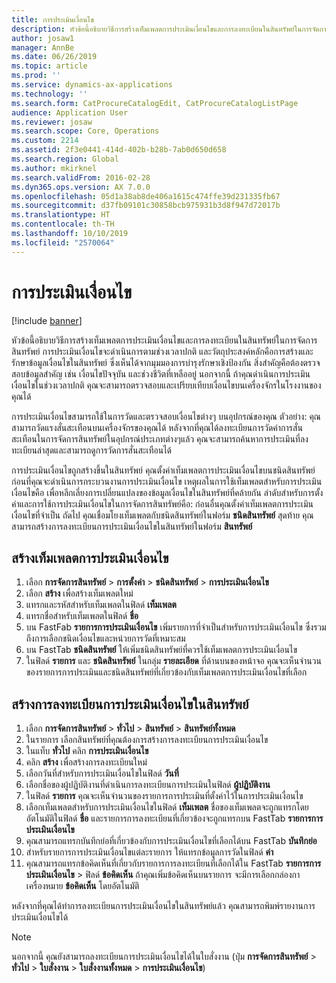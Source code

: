 ```yaml
---
title: การประเมินเงื่อนไข
description: หัวข้อนี้อธิบายวิธีการสร้างเท็มเพลตการประเมินเงื่อนไขและการลงทะเบียนในสินทรัพย์ในการจัดการสินทรัพย์
author: josaw1
manager: AnnBe
ms.date: 06/26/2019
ms.topic: article
ms.prod: ''
ms.service: dynamics-ax-applications
ms.technology: ''
ms.search.form: CatProcureCatalogEdit, CatProcureCatalogListPage
audience: Application User
ms.reviewer: josaw
ms.search.scope: Core, Operations
ms.custom: 2214
ms.assetid: 2f3e0441-414d-402b-b28b-7ab0d650d658
ms.search.region: Global
ms.author: mkirknel
ms.search.validFrom: 2016-02-28
ms.dyn365.ops.version: AX 7.0.0
ms.openlocfilehash: 05d1a38ab8de406a1615c474ffe39d231335fb67
ms.sourcegitcommit: d37fb09101c30858bcb975931b3d8f947d72017b
ms.translationtype: HT
ms.contentlocale: th-TH
ms.lasthandoff: 10/10/2019
ms.locfileid: "2570064"
---
```

# <a name="condition-assessment"></a>การประเมินเงื่อนไข

[!include [banner](../../includes/banner.md)]

 

หัวข้อนี้อธิบายวิธีการสร้างเท็มเพลตการประเมินเงื่อนไขและการลงทะเบียนในสินทรัพย์ในการจัดการสินทรัพย์ การประเมินเงื่อนไขจะดำเนินการตามช่วงเวลาปกติ และวัตถุประสงค์หลักคือการสร้างและรักษาข้อมูลเงื่อนไขในสินทรัพย์ ซึ่งเห็นได้จากมุมมองการบำรุงรักษาเชิงป้องกัน สิ่งสำคัญคือต้องตรวจสอบข้อมูลสำคัญ เช่น เงื่อนไขปัจจุบัน และช่วงชีวิตที่เหลืออยู่ นอกจากนี้ ถ้าคุณดำเนินการประเมินเงื่อนไขในช่วงเวลาปกติ คุณจะสามารถตรวจสอบและเปรียบเทียบเงื่อนไขบนเครื่องจักรในโรงงานของคุณได้

การประเมินเงื่อนไขสามารถใช้ในการวัดและตรวจสอบเงื่อนไขต่างๆ บนอุปกรณ์ของคุณ ตัวอย่าง: คุณสามารถวัดแรงสั่นสะเทือนบนเครื่องจักรของคุณได้ หลังจากที่คุณได้ลงทะเบียนการวัดค่าการสั่นสะเทือนในการจัดการสินทรัพย์ในอุปกรณ์ประเภทต่างๆแล้ว คุณจะสามารถค้นหาการประเมินที่ลงทะเบียนล่าสุดและสามารถดูการวัดการสั่นสะเทือนได้

การประเมินเงื่อนไขถูกสร้างขึ้นในสินทรัพย์ คุณตั้งค่าเท็มเพลตการประเมินเงื่อนไขบนชนิดสินทรัพย์ ก่อนที่คุณจะดำเนินการกระบวนงานการประเมินเงื่อนไข เหตุผลในการใช้เท็มเพลตสำหรับการประเมินเงื่อนไขคือ เพื่อหลีกเลี่ยงการเปลี่ยนแปลงของข้อมูลเงื่อนไขในสินทรัพย์ที่คล้ายกัน ลำดับสำหรับการตั้งค่าและการใช้การประเมินเงื่อนไขในการจัดการสินทรัพย์คือ: ก่อนอื่นคุณตั้งค่าเท็มเพลตการประเมินเงื่อนไขที่จำเป็น ถัดไป คุณเชื่อมโยงเท็มเพลตกับชนิดสินทรัพย์ในฟอร์ม **ชนิดสินทรัพย์** สุดท้าย คุณสามารถสร้างการลงทะเบียนการประเมินเงื่อนไขในสินทรัพย์ในฟอร์ม **สินทรัพย์**

## <a name="create-a-condition-assessment-template"></a>สร้างเท็มเพลตการประเมินเงื่อนไข

1. เลือก **การจัดการสินทรัพย์** > **การตั้งค่า** > **ชนิดสินทรัพย์** > **การประเมินเงื่อนไข**
2. เลือก **สร้าง** เพื่อสร้างเท็มเพลตใหม่
3. แทรกและรหัสสำหรับเท็มเพลตในฟิลด์ **เท็มเพลต**
4. แทรกชื่อสำหรับเท็มเพลตในฟิลด์ **ชื่อ**
5. บน FastFab **รายการการประเมินเงื่อนไข** เพิ่มรายการที่จำเป็นสำหรับการประเมินเงื่อนไข ซึ่งรวมถึงการเลือกชนิดเงื่อนไขและหน่วยการวัดที่เหมาะสม
6. บน FastTab **ชนิดสินทรัพย์** ให้เพิ่มชนิดสินทรัพย์ที่ควรใช้เท็มเพลตการประเมินเงื่อนไข
7. ในฟิลด์ **รายการ** และ **ชนิดสินทรัพย์** ในกลุ่ม **รายละเอียด** ที่ด้านบนของหน้าจอ คุณจะเห็นจำนวนของรายการการประเมินและชนิดสินทรัพย์ที่เกี่ยวข้องกับเท็มเพลตการประเมินเงื่อนไขที่เลือก


## <a name="create-condition-assessment-registration-on-an-asset"></a>สร้างการลงทะเบียนการประเมินเงื่อนไขในสินทรัพย์

1. เลือก **การจัดการสินทรัพย์** > **ทั่วไป** > **สินทรัพย์** > **สินทรัพย์ทั้งหมด**
2. ในรายการ เลือกสินทรัพย์ที่คุณต้องการสร้างการลงทะเบียนการประเมินเงื่อนไข
3. ในแท็บ **ทั่วไป** คลิก **การประเมินเงื่อนไข**
4. คลิก **สร้าง** เพื่อสร้างการลงทะเบียนใหม่
5. เลือกวันที่สำหรับการประเมินเงื่อนไขในฟิลด์ **วันที่**
6. เลือกชื่อของผู้ปฏิบัติงานที่ดำเนินการลงทะเบียนการประเมินในฟิลด์ **ผู้ปฏิบัติงาน**
7. ในฟิลด์ **รายการ** คุณจะเห็นจำนวนของรายการการประเมินที่ตั้งค่าไว้ในการประเมินเงื่อนไข
8. เลือกเท็มเพลตสำหรับการประเมินเงื่อนไขในฟิลด์ **เท็มเพลต** ชื่อของเท็มเพลตจะถูกแทรกโดยอัตโนมัติในฟิลด์ **ชื่อ** และรายการการลงทะเบียนที่เกี่ยวข้องจะถูกแทรกบน FastTab **รายการการประเมินเงื่อนไข**
9. คุณสามารถแทรกบันทึกย่อที่เกี่ยวข้องกับการประเมินเงื่อนไขที่เลือกได้บน FastTab **บันทึกย่อ**
10. สำหรับรายการการประเมินเงื่อนไขแต่ละรายการ ให้แทรกข้อมูลการวัดในฟิลด์ **ค่า**
11. คุณสามารถแทรกข้อคิดเห็นที่เกี่ยวกับรายการการลงทะเบียนที่เลือกได้ใน FastTab **รายการการประเมินเงื่อนไข** > ฟิลด์ **ข้อคิดเห็น** ถ้าคุณเพิ่มข้อคิดเห็นบนรายการ จะมีการเลือกกล่องกาเครื่องหมาย **ข้อคิดเห็น** โดยอัตโนมัติ

หลังจากที่คุณได้ทำการลงทะเบียนการประเมินเงื่อนไขในสินทรัพย์แล้ว คุณสามารถพิมพ์รายงานการประเมินเงื่อนไขได้

>[!NOTE]
>นอกจากนี้ คุณยังสามารถลงทะเบียนการประเมินเงื่อนไขได้ในใบสั่งงาน (ปุ่ม **การจัดการสินทรัพย์** > **ทั่วไป** > **ใบสั่งงาน** > **ใบสั่งงานทั้งหมด** > **การประเมินเงื่อนไข**)
